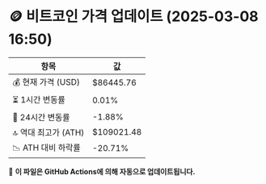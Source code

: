 # 🪙 비트코인 가격 업데이트 (2025-03-08 16:50)

| 항목                | 값 |
|--------------------|----------------|
| 💰 현재 가격 (USD) | $86445.76 |
| ⏳ 1시간 변동률    | 0.01% |
| 📆 24시간 변동률   | -1.88% |
| 🔝 역대 최고가 (ATH) | $109021.48 |
| 📉 ATH 대비 하락률 | -20.71% |

🔄 **이 파일은 GitHub Actions에 의해 자동으로 업데이트됩니다.**
